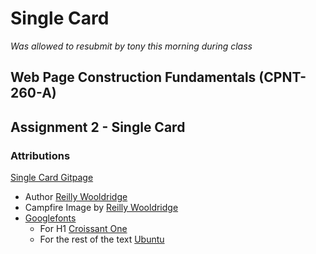 # Single Card
*Was allowed to resubmit by tony this morning during class*

## Web Page Construction Fundamentals (CPNT-260-A)

## Assignment 2 - Single Card

### Attributions
[Single Card Gitpage](https://hazyink.github.io/cpnt260-a2/ )
  - Author [Reilly Wooldridge](https://github.com/HazyInk)
  - Campfire Image by [Reilly Wooldridge](https://github.com/HazyInk)
  - [Googlefonts](https://fonts.google.com/)
      - For H1 [Croissant One](https://fonts.google.com/specimen/Croissant+One)
      - For the rest of the text [Ubuntu](https://fonts.google.com/specimen/Ubuntu)